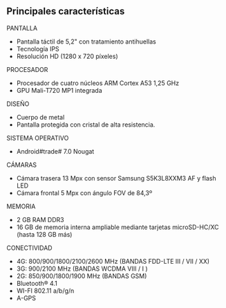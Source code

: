 ## Principales características

PANTALLA
- Pantalla táctil de 5,2" con tratamiento antihuellas
- Tecnología IPS
- Resolución  HD (1280 x 720  píxeles)

PROCESADOR
- Procesador de cuatro núcleos ARM Cortex A53 1,25 GHz
- GPU Mali-T720 MP1 integrada

DISEÑO
- Cuerpo de metal
- Pantalla protegida con cristal de alta resistencia.

SISTEMA OPERATIVO
-  Android#trade# 7.0 Nougat

CÁMARAS
- Cámara trasera 13 Mpx con sensor Samsung S5K3L8XXM3 AF y flash LED
- Cámara frontal 5 Mpx con ángulo FOV de 84,3º

MEMORIA
- 2 GB RAM DDR3
- 16 GB de memoria interna ampliable mediante tarjetas microSD-HC/XC (hasta 128 GB más)

CONECTIVIDAD
- 4G: 800/900/1800/2100/2600 MHz (BANDAS FDD-LTE III / VII / XX)
- 3G: 900/2100 MHz (BANDAS WCDMA VIII / I )
- 2G: 850/900/1800/1900 MHz (BANDAS GSM)
- Bluetooth® 4.1
- WI-FI 802.11 a/b/g/n
- A-GPS
